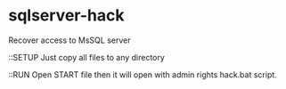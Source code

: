 # sqlserver-hack
Recover access to MsSQL server

::SETUP
Just copy all files to any directory

::RUN
Open START file then it will open with admin rights hack.bat script.
